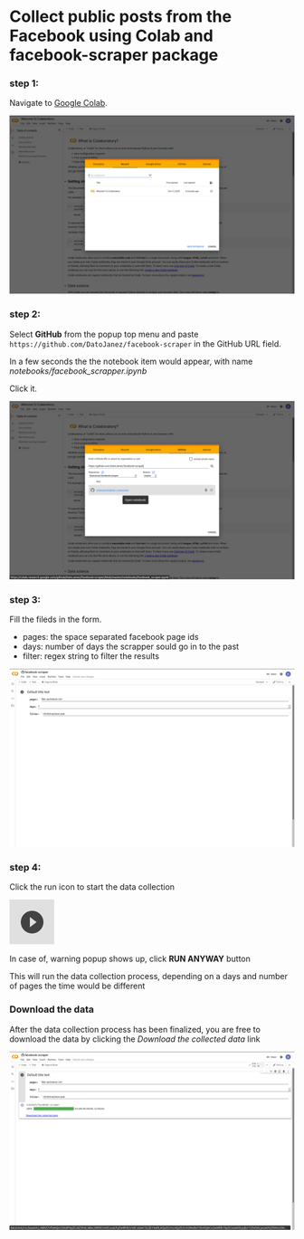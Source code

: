 # Collect public posts from the Facebook using Colab and facebook-scraper package

### step 1:

Navigate to [Google Colab](https://pages.github.com/).

![step 1](https://github.com/DatoJanez/facebook-scraper/blob/master/notebooks/step-1.png?raw=true)

### step 2:

Select **GitHub** from the popup top menu and paste `https://github.com/DatoJanez/facebook-scraper` in the GitHub URL field. 

In a few seconds the the notebook item would appear, with name *notebooks/facebook_scrapper.ipynb*

Click it.

![step 2](https://github.com/DatoJanez/facebook-scraper/blob/master/notebooks/step-2.png?raw=true)

### step 3:

Fill the fileds in the form.

- pages: the space separated facebook page ids
- days: number of days the scrapper sould go in to the past
- filter: regex string to filter the results

![step 3](https://github.com/DatoJanez/facebook-scraper/blob/master/notebooks/step-3.png?raw=true)

### step 4:

Click the run icon to start the data collection

![run button](https://github.com/DatoJanez/facebook-scraper/blob/master/notebooks/uhkup.png?raw=true)

In case of, warning popup shows up, click **RUN ANYWAY** button

This will run the data collection process, depending on a days and number of pages the time would be different

### Download the data

After the data collection process has been finalized, you are free to download the data by clicking the *Download the collected data* link

![step 4](https://github.com/DatoJanez/facebook-scraper/blob/master/notebooks/step-4.png?raw=true)
